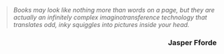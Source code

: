 > _Books may look like nothing more than words on a page, but they are actually an infinitely complex imaginotransference technology that translates odd, inky squiggles into pictures inside your head._

<h3 style="text-align:right">Jasper Fforde<h3>
